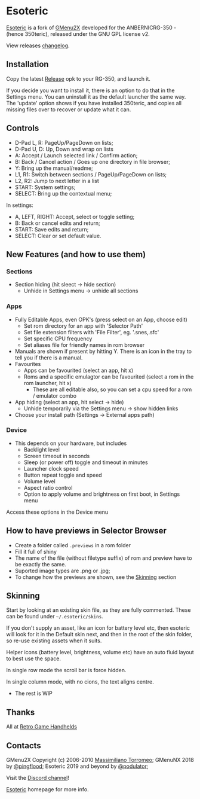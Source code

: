 # Esoteric

[Esoteric](https://github.com/podulator/esoteric/) is a fork of [GMenu2X](http://mtorromeo.github.com/gmenu2x) developed for the ANBERNICRG-350 - (hence 350teric), released under the GNU GPL license v2.

View releases [changelog](ChangeLog.md).

## Installation

Copy the latest [Release](https://github.com/podulator/esoteric/releases/) opk to your RG-350, and launch it.

If you decide you want to install it, there is an option to do that in the Settings menu.
You can uninstall it as the default launcher the same way.
The 'update' option shows if you have installed 350teric, and copies all missing files over to recover or update what it can.

## Controls

- D-Pad L, R: PageUp/PageDown on lists;
- D-Pad U, D: Up, Down and wrap on lists
- A: Accept / Launch selected link / Confirm action;
- B: Back / Cancel action / Goes up one directory in file browser;
- Y: Bring up the manual/readme;
- L1, R1: Switch between sections / PageUp/PageDown on lists;
- L2, R2: Jump to next letter in a list
- START: System settings;
- SELECT: Bring up the contextual menu;

In settings:

- A, LEFT, RIGHT: Accept, select or toggle setting;
- B: Back or cancel edits and return;
- START: Save edits and return;
- SELECT: Clear or set default value.

## New Features (and how to use them)

### Sections

- Section hiding (hit sleect -> hide section)
  - Unhide in Settings menu -> unhide all sections

### Apps

- Fully Editable Apps, even OPK's (press select on an App, choose edit)
  - Set rom directory for an app with 'Selector Path'
  - Set file extension filters with 'File Filter', eg. '.snes,.sfc'
  - Set specific CPU frequency
  - Set aliases file for friendly names in rom browser
- Manuals are shown if present by hitting Y. There is an icon in the tray to tell you if there is a manual.
- Favourites
  - Apps can be favourited (select an app, hit x)
  - Roms and a specific emulagtor can be favourited (select a rom in the rom launcher, hit x)
    - These are all editable also, so you can set a cpu speed for a rom / emulator combo
- App hiding (select an app, hit select -> hide)
  - Unhide temporarily via the Settings menu -> show hidden links
- Choose your install path (Settings -> External apps path)

### Device

- This depends on your hardware, but includes
  - Backlight level
  - Screen timeout in seconds
  - Sleep (or power off) toggle and timeout in minutes
  - Launcher clock speed
  - Button repeat toggle and speed
  - Volume level
  - Aspect ratio control
  - Option to apply volume and brightness on first boot, in Settings menu

Access these options in the Device menu

## How to have previews in Selector Browser

- Create a folder called `.previews` in a rom folder
- Fill it full of shiny
- The name of the file (without filetype suffix) of rom and preview have to be exactly the same.
- Suported image types are .png or .jpg;
- To change how the previews are shown, see the [Skinning]("#Skinning) section

## Skinning

Start by looking at an existing skin file, as they are fully commented.
These can be found under `~/.esoteric/skins`.

If you don't supply an asset, like an icon for battery level etc, then esoteric will look for it in the Default skin next, and then in the root of the skin folder, so re-use existing assets when it suits.

Helper icons (battery level, brightness, volume etc) have an auto fluid layout to best use the space.

In single row mode the scroll bar is force hidden.

In single column mode, with no cions, the text aligns centre.

- The rest is WIP

## Thanks 

All at [Retro Game Handhelds](https://discord.gg/29DrhQf)

## Contacts

GMenu2X Copyright (c) 2006-2010 [Massimiliano Torromeo](mailto:massimiliano.torromeo@gmail.com); 
GMenuNX 2018 by [@pingflood](https://boards.dingoonity.org/profile/pingflood/);
Esoteric 2019 and beyond by [@podulator](podulator#5243);

Visit the [Discord channel](https://discord.gg/29DrhQf)!

[Esoteric](http://podulator.github.com/esoteric) homepage for more info.

